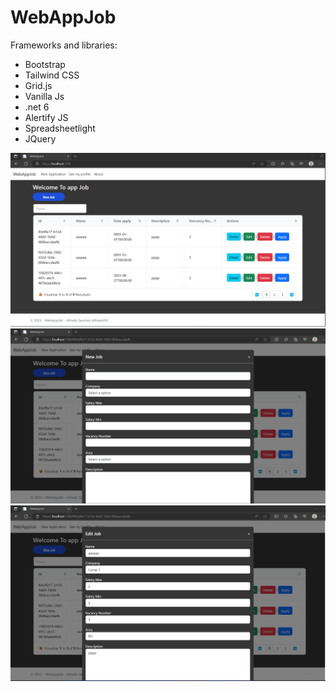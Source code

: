 # WebAppJob

Frameworks and libraries:

* Bootstrap
* Tailwind CSS
* Grid.js
* Vanilla Js
* .net 6
* Alertify JS
* Spreadsheetlight
* JQuery

![cap1](https://github.com/AlfredoSV/WebAppJob/blob/master/Captures/cap1.png)
![cap2](https://github.com/AlfredoSV/WebAppJob/blob/master/Captures/cap2.png)
![cap3](https://github.com/AlfredoSV/WebAppJob/blob/master/Captures/cap3.png)

